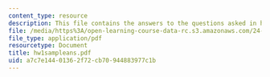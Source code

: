 ```yaml
---
content_type: resource
description: This file contains the answers to the questions asked in homework 1.
file: /media/https%3A/open-learning-course-data-rc.s3.amazonaws.com/24-242-logic-ii-spring-2004/a7c7e14401362f72cb70944883977c1b_hw1sampleans.pdf
file_type: application/pdf
resourcetype: Document
title: hw1sampleans.pdf
uid: a7c7e144-0136-2f72-cb70-944883977c1b
---
```

